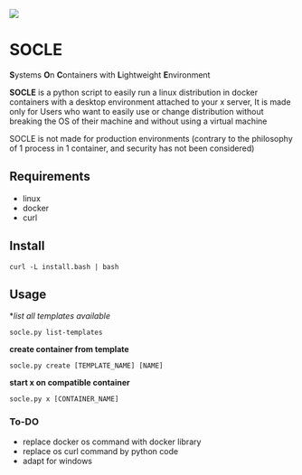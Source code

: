 ![](https://i.imgur.com/PbtZEzV.png)
# SOCLE
**S**ystems **O**n **C**ontainers with **L**ightweight **E**nvironment

**SOCLE** is a python script to easily run a linux distribution in docker containers with a desktop environment attached to your x server,
It is made only for Users who want to easily use or change distribution without breaking the OS of their machine and without using a virtual machine

SOCLE is not made for production environments (contrary to the philosophy of 1 process in 1 container, and security has not been considered)

## Requirements
- linux
- docker
- curl

## Install

```
curl -L install.bash | bash
```

## Usage

**list all templates available*

```
socle.py list-templates
```

**create container from template**

```
socle.py create [TEMPLATE_NAME] [NAME]
```

**start x on compatible container**

```
socle.py x [CONTAINER_NAME]
```




### To-DO
- replace docker os command with docker library
- replace os curl command by python code
- adapt for windows
